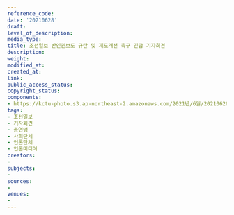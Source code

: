 ```yaml
---
reference_code: 
date: '20210628'
draft: 
level_of_description: 
media_type: 
title: 조선일보 반인권보도 규탄 및 제도개선 촉구 긴급 기자회견
description: 
weight: 
modified_at: 
created_at: 
link: 
public_access_status: 
copyright_status: 
components:
- https://kctu-photo.s3.ap-northeast-2.amazonaws.com/2021년/6월/20210628-조선일보+반인권보도+규탄+및+제도개선+촉구+긴급+기자회견_조선일보_기자회견_총연맹_사회단체_언론단체_언론미디어/_5D40205.jpg
tags:
- 조선일보
- 기자회견
- 총연맹
- 사회단체
- 언론단체
- 언론미디어
creators:
- 
subjects:
- 
sources:
- 
venues:
- 
---
```

